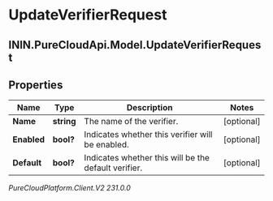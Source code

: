 # UpdateVerifierRequest

## ININ.PureCloudApi.Model.UpdateVerifierRequest

## Properties

|Name | Type | Description | Notes|
|------------ | ------------- | ------------- | -------------|
| **Name** | **string** | The name of the verifier. | [optional] |
| **Enabled** | **bool?** | Indicates whether this verifier will be enabled. | [optional] |
| **Default** | **bool?** | Indicates whether this will be the default verifier. | [optional] |



_PureCloudPlatform.Client.V2 231.0.0_
